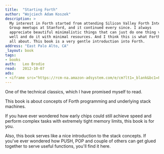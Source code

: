```yaml
---
title:	"Starting Forth"
author: "Wojciech Adam Koszek"
description: >
  My interest in Forth started from attending Silicon Valley Forth Interest
  Group meetups at Stanford, and it continued every since. I always
  appreciate beautiful minimalistic things that can just do one thing very
  well and do it with minimal resources. And I think this is what Forth is
  all about. This book is a very gentle introduction into Forth.
address: "East Palo Alto, CA"
_layout: book
tags:
- books
auth:	Leo Brodie
read:	2012-10-07
ads:
- <iframe src="https://rcm-na.amazon-adsystem.com/e/cm?lt1=_blank&bc1=FFFFFF&IS2=1&npa=1&bg1=FFFFFF&fc1=000000&lc1=FF0000&t=wkoszek08-20&o=1&p=8&l=as4&m=amazon&f=ifr&ref=ss_til&asins=0138430799" style="width:120px;height:240px;" scrolling="no" marginwidth="0" marginheight="0" frameborder="0"></iframe>
---
```


One of the technical classics, which I have promised myself to read.

This book is about concepts of Forth programming and underlying stack
machines.

If you have ever wondered how early chips could still achieve speed and
perform complex tasks with extremely tight memory limits, this book is for
you.

Also, this book serves like a nice introduction to the stack concepts.
If you've ever wondered how PUSH, POP and couple of others can get glued
together to serve useful functions, you'll find it here.
